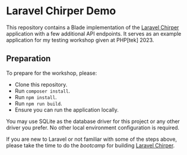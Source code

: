 # Laravel Chirper Demo
This repository contains a Blade implementation of the [Laravel Chirper](https://bootcamp.laravel.com/blade/installation) application with a few additional API endpoints. It serves as an example application for my testing workshop given at PHP[tek] 2023.

## Preparation
To prepare for the workshop, please:

- Clone this repository.
- Run `composer install`.
- Run `npm install`.
- Run `npm run build`.
- Ensure you can run the application locally.

You may use SQLite as the database driver for this project or any other driver you prefer. No other local environment configuration is required.

If you are new to Laravel or not familiar with some of the steps above, please take the time to do the _bootcamp_ for building [Laravel Chirper](https://bootcamp.laravel.com/blade/installation).
